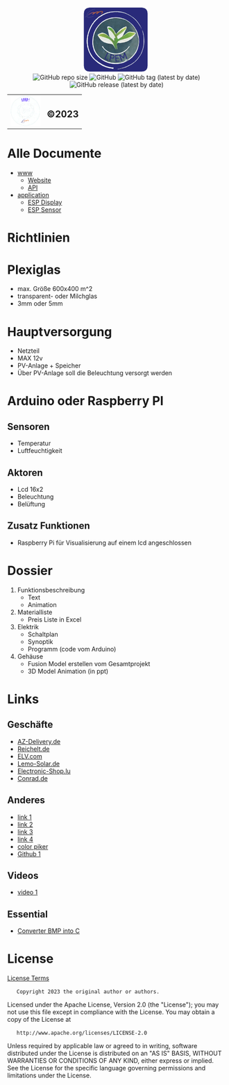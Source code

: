 <div class="heder">
        <div align="center">
            <img src="icons/png/1024x1024.png" title="LPEM LOGO" alt="LPEM LOGO" width="150" height="150"/>&nbsp;
        </div>
        <table align="center">
            <tr>
                <td><img src="icons/others/qwa.png" width="70" height="70"/></td>
                <td><h2 >©2023</h2></td>
                <div align="center">
                    <img alt="GitHub repo size" src="https://img.shields.io/github/repo-size/mulke068/Gewachshaus?color=blue&logo=Gewachshaus&logoColor=red">
                    <img alt="GitHub" src="https://img.shields.io/github/license/mulke068/Gewachshaus">
                    <img alt="GitHub tag (latest by date)" src="https://img.shields.io/github/v/tag/mulke068/Gewachshaus">
                    <img alt="GitHub release (latest by date)" src="https://img.shields.io/github/v/release/mulke068/Gewachshaus?display_name=tag">
                </div>
            </tr>
        </table>
    </div>

# Alle Documente

- [www](code/www)
  - [Website](code/www/nuxt)
  - [API](code/www/api)
- [application](code/application)
  - [ESP Display](code/esp32_display)
  - [ESP Sensor](code/esp32_sensors)

# Richtlinien

# Plexiglas
- max. Größe 600x400 m^2
- transparent- oder Milchglas
- 3mm oder 5mm
# Hauptversorgung
- Netzteil
- MAX 12v
- PV-Anlage + Speicher
- Über PV-Anlage soll die Beleuchtung versorgt werden
# Arduino oder Raspberry PI

## Sensoren
- Temperatur
- Luftfeuchtigkeit

## Aktoren
- Lcd 16x2
- Beleuchtung
- Belüftung

## Zusatz Funktionen
- Raspberry Pi für Visualisierung auf einem lcd angeschlossen

# Dossier
1. Funktionsbeschreibung
    - Text
    - Animation
2. Materialliste
    - Preis Liste in Excel
3. Elektrik
    - Schaltplan
    - Synoptik
    - Programm (code vom Arduino)
4. Gehäuse
    - Fusion Model erstellen vom Gesamtprojekt
    - 3D Model Animation (in ppt)

# Links
## Geschäfte
- [AZ-Delivery.de](https://www.az-delivery.de/)
- [Reichelt.de](https://www.reichelt.de/)
- [ELV.com](https://www.elv.com/)
- [Lemo-Solar.de](https://www.lemo-solar.de/)
- [Electronic-Shop.lu](https://www.electronic-shop.lu/)
- [Conrad.de](https://www.conrad.de/)

## Anderes
- [link 1](http://projects.htl-klu.at/Projekt_1617/pr7abeli35331/Internet/details.html)
- [link 2](https://randomnerdtutorials.com/esp32-http-get-post-arduino/)
- [link 3](https://randomnerdtutorials.com/getting-started-node-red-dashboard/)
- [link 4](https://www.instructables.com/Automated-Greenhouse/)
- [color piker](http://www.barth-dev.de/online/rgb565-color-picker/)
- [Github 1](https://github.com/jiteshsaini/rest-api-examples)

## Videos
- [video 1](https://www.youtube.com/watch?v=1J8-cBR0R3M)

## Essential
- [Converter BMP into C](https://javl.github.io/image2cpp/)

# License
[License Terms](LICENSE)

       Copyright 2023 the original author or authors.

   Licensed under the Apache License, Version 2.0 (the "License");
   you may not use this file except in compliance with the License.
   You may obtain a copy of the License at

       http://www.apache.org/licenses/LICENSE-2.0

   Unless required by applicable law or agreed to in writing, software
   distributed under the License is distributed on an "AS IS" BASIS,
   WITHOUT WARRANTIES OR CONDITIONS OF ANY KIND, either express or implied.
   See the License for the specific language governing permissions and
   limitations under the License.
